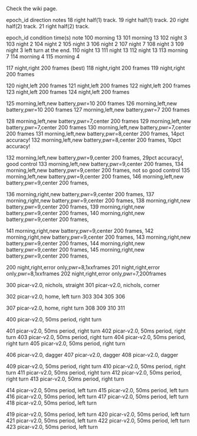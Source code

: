 Check the wiki page. 


epoch_id	direction	notes
18		right		half(1) track.
19		right		half(1) track.
20		right		half(2) track.
21		right		half(2) track.

epoch_id 	condition	time(s)		note
100		morning		13
101		morning		13
102		night		3
103		night		2
104		night		2
105		night		3
106		night		2
107		night		7
108		night		3
109		night		3		left turn at the end.
110		night		13
111		night		13
112		night		13
113		morning		7
114		morning		4
115		morning		4

117		night,right		200 frames (best)
118		night,right		200 frames
119		night,right		200 frames

120		night,left	200 frames
121		night,left	200 frames
122		night,left	200 frames
123 		night,left	200 frames
124		night,left	200 frames

125		morning,left,new battery,pwr=10	200 frames
126		morning,left,new battery,pwr=10	200 frames
127		morning,left,new battery,pwr=7	200 frames

128		morning,left,new battery,pwr=7,center	200 frames
129		morning,left,new battery,pwr=7,center	200 frames
130		morning,left,new battery,pwr=7,center	200 frames
131		morning,left,new battery,pwr=8,center	200 frames, 14pct accuracy!
132		morning,left,new battery,pwr=8,center	200 frames, 10pct accuracy!

132		morning,left,new battery,pwr=9,center	200 frames, 29pct accuracy!, good control
133		morning,left,new battery,pwr=9,center	200 frames, 
134		morning,left,new battery,pwr=9,center	200 frames, not so good control
135		morning,left,new battery,pwr=9,center	200 frames, 
146		morning,left,new battery,pwr=9,center	200 frames, 

136		morning,right,new battery,pwr=9,center	200 frames, 
137		morning,right,new battery,pwr=9,center	200 frames, 
138		morning,right,new battery,pwr=9,center	200 frames, 
139		morning,right,new battery,pwr=9,center	200 frames, 
140		morning,right,new battery,pwr=9,center	200 frames, 

141		morning,right,new battery,pwr=9,center	200 frames, 
142		morning,right,new battery,pwr=9,center	200 frames, 
143		morning,right,new battery,pwr=9,center	200 frames, 
144		morning,right,new battery,pwr=9,center	200 frames, 
145		morning,right,new battery,pwr=9,center	200 frames, 


200		night,right,error only,pwr=8,1xxframes
201		night,right,error only,pwr=8,1xxframes
202		night,right,error only,pwr=7,200frames


300		picar-v2.0, nichols, straight
301		picar-v2.0, nichols, corner

302		picar-v2.0, home, left turn
303
304
305
306

307		picar-v2.0, home, right turn
308
309
310
311

400		picar-v2.0, 50ms period, right turn

401		picar-v2.0, 50ms period, right turn
402		picar-v2.0, 50ms period, right turn
403		picar-v2.0, 50ms period, right turn
404		picar-v2.0, 50ms period, right turn
405		picar-v2.0, 50ms period, right turn

406		picar-v2.0, dagger
407		picar-v2.0, dagger
408		picar-v2.0, dagger

409		picar-v2.0, 50ms period, right turn
410		picar-v2.0, 50ms period, right turn
411		picar-v2.0, 50ms period, right turn
412		picar-v2.0, 50ms period, right turn
413		picar-v2.0, 50ms period, right turn

414		picar-v2.0, 50ms period, left turn
415		picar-v2.0, 50ms period, left turn
416		picar-v2.0, 50ms period, left turn
417		picar-v2.0, 50ms period, left turn
418		picar-v2.0, 50ms period, left turn

419		picar-v2.0, 50ms period, left turn
420		picar-v2.0, 50ms period, left turn
421		picar-v2.0, 50ms period, left turn
422		picar-v2.0, 50ms period, left turn
423		picar-v2.0, 50ms period, left turn


